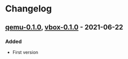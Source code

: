# Changelog

## [qemu-0.1.0], [vbox-0.1.0] - 2021-06-22
### Added
- First version

[qemu-0.1.0]: https://gitlab.ics.muni.cz/muni-kypo-images/ubuntu-18.04/-/tree/qemu-0.1.0
[vbox-0.1.0]: https://gitlab.ics.muni.cz/muni-kypo-images/ubuntu-18.04/-/tree/vbox-0.1.0
